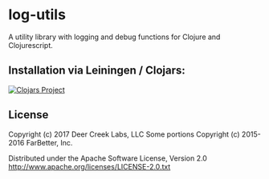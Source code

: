 # log-utils

A utility library with logging and debug functions for Clojure and
Clojurescript.

## Installation via Leiningen / Clojars:

[![Clojars Project](http://clojars.org/deercreeklabs/log-utils/latest-version.svg)](http://clojars.org/deercreeklabs/log-utils)

## License

Copyright (c) 2017 Deer Creek Labs, LLC
Some portions Copyright (c) 2015-2016 FarBetter, Inc.


Distributed under the Apache Software License, Version 2.0
http://www.apache.org/licenses/LICENSE-2.0.txt
